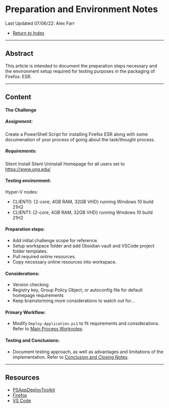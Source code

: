 # Preparation and Environment Notes
Last Updated 07/06/22: Alex Farr

- [Return to Index](0-index.md)

___
## Abstract
This article is intended to document the preparation steps necessary and the environment setup required for testing purposes in the packaging of Firefox: ESR.

___
## Content
#### The Challenge
##### Assignment: 
Create a PowerShell Script for installing Firefox ESR along with some documenation of your process of going about the task/thought process. 

##### Requirements: 
Silent Install
Silent Uninstall
Homepage for all users set to https://www.ung.edu/


#### Testing environment:
Hyper-V nodes:
- CLIENT0: {2-core, 4GB RAM, 32GB VHD} running Windows 10 build 21H2
- CLIENT1: {2-core, 4GB RAM, 32GB VHD} running Windows 10 build 21H2


#### Preparation steps: 
- Add initial challenge scope for reference.
- Setup workspace folder and add Obsidian vault and VSCode project folder templates. 
- Pull required online resources. 
- Copy necessary online resources into workspace. 


#### Considerations: 
- Version checking
- Registry key, Group Policy Object, or autoconfig file for default homepage requirements
- Keep brainstorming more considerations to watch out for...


#### Primary Workflow: 
- Modify `Deploy-Application.ps1` to fit requirements and considerations. Refer to [Main Process Worknotes](2-process.md).


#### Testing and Conclusions:
- Document testing approach, as well as advantages and limitations of the implementation. Refer to [Conclusion and Closing Notes](3-conclusion.md).

___
## Resources
- [PSAppDeployToolkit](https://www.psappdeploytoolkit.com/)
- [Firefox](https://www.mozilla.org/en-US/firefox/)
- [VS Code](https://code.visualstudio.com/)